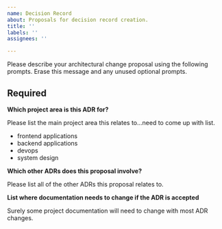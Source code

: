 ```yaml
---
name: Decision Record
about: Proposals for decision record creation.
title: ''
labels: ''
assignees: ''

---
```


Please describe your architectural change proposal using the following prompts. Erase this message and any 
unused optional prompts.

## Required

**Which project area is this ADR for?**

Please list the main project area this relates to...need to come up with list.

- frontend applications
- backend applications
- devops
- system design

**Which other ADRs does this proposal involve?**

Please list all of the other ADRs this proposal relates to.

**List where documentation needs to change if the ADR is accepted**

Surely some project documentation will need to change with most ADR changes.